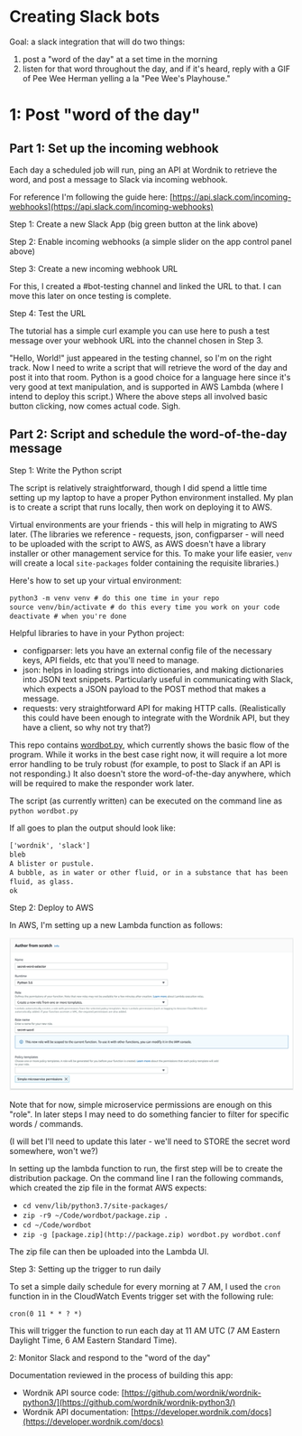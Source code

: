 # Creating Slack bots 

Goal: a slack integration that will do two things:

1. post a "word of the day" at a set time in the morning
2. listen for that word throughout the day, and if it's heard, reply with a GIF of Pee Wee Herman yelling a la "Pee Wee's Playhouse."

# 1: Post "word of the day"

## Part 1: Set up the incoming webhook

Each day a scheduled job will run, ping an API at Wordnik to retrieve the word, and post a message to Slack via incoming webhook.

For reference I'm following the guide here: [https://api.slack.com/incoming-webhooks](https://api.slack.com/incoming-webhooks)

Step 1: Create a new Slack App (big green button at the link above)

Step 2: Enable incoming webhooks (a simple slider on the app control panel above)

Step 3: Create a new incoming webhook URL 

For this, I created a #bot-testing channel and linked the URL to that. I can move this later on once testing is complete.

Step 4: Test the URL 

The tutorial has a simple curl example you can use here to push a test message over your webhook URL into the channel chosen in Step 3.

"Hello, World!" just appeared in the testing channel, so I'm on the right track. Now I need to write a script that will retrieve the word of the day and post it into that room. Python is a good choice for a language here since it's very good at text manipulation, and is supported in AWS Lambda (where I intend to deploy this script.) Where the above steps all involved basic button clicking, now comes actual code. Sigh. 

## Part 2: Script and schedule the word-of-the-day message

Step 1: Write the Python script

The script is relatively straightforward, though I did spend a little time setting up my laptop to have a proper Python environment installed. My plan is to create a script that runs locally, then work on deploying it to AWS.

Virtual environments are your friends - this will help in migrating to AWS later. (The libraries we reference - requests, json, configparser - will need to be uploaded with the script to AWS, as AWS doesn't have a library installer or other management service for this. To make your life easier, `venv` will create a local `site-packages` folder containing the requisite libraries.) 

Here's how to set up your virtual environment: 

    python3 -m venv venv # do this one time in your repo
    source venv/bin/activate # do this every time you work on your code
    deactivate # when you're done

Helpful libraries to have in your Python project:

- configparser: lets you have an external config file of the necessary keys, API fields, etc that you'll need to manage.
- json: helps in loading strings into dictionaries, and making dictionaries into JSON text snippets. Particularly useful in communicating with Slack, which expects a JSON payload to the POST method that makes a message.
- requests: very straightforward API for making HTTP calls. (Realistically this could have been enough to integrate with the Wordnik API, but they have a client, so why not try that?)

This repo contains [wordbot.py](http://wordbot.py), which currently shows the basic flow of the program. While it works in the best case right now, it will require a lot more error handling to be truly robust (for example, to post to Slack if an API is not responding.) It also doesn't store the word-of-the-day anywhere, which will be required to make the responder work later.

The script (as currently written) can be executed on the command line as `python wordbot.py`  

If all goes to plan the output should look like:

    ['wordnik', 'slack']
    bleb
    A blister or pustule.
    A bubble, as in water or other fluid, or in a substance that has been fluid, as glass.
    ok

Step 2: Deploy to AWS

In AWS, I'm setting up a new Lambda function as follows:

![AWS Screenshot](aws-1.png)

Note that for now, simple microservice permissions are enough on this "role". In later steps I may need to do something fancier to filter for specific words / commands.

(I will bet I'll need to update this later - we'll need to STORE the secret word somewhere, won't we?) 

In setting up the lambda function to run, the first step will be to create the distribution package. On the command line I ran the following commands, which created the zip file in the format AWS expects:

- `cd venv/lib/python3.7/site-packages/`
- `zip -r9 ~/Code/wordbot/package.zip .`
- `cd ~/Code/wordbot`
- `zip -g [package.zip](http://package.zip) wordbot.py wordbot.conf`

The zip file can then be uploaded into the Lambda UI.

Step 3: Setting up the trigger to run daily

To set a simple daily schedule for every morning at 7 AM, I used the `cron` function in in the CloudWatch Events trigger set with the following rule: 

    cron(0 11 * * ? *)

This will trigger the function to run each day at 11 AM UTC (7 AM Eastern Daylight Time, 6 AM Eastern Standard Time).

2: Monitor Slack and respond to the "word of the day"

Documentation reviewed in the process of building this app:

- Wordnik API source code: [https://github.com/wordnik/wordnik-python3/](https://github.com/wordnik/wordnik-python3/)
- Wordnik API documentation: [https://developer.wordnik.com/docs](https://developer.wordnik.com/docs)
